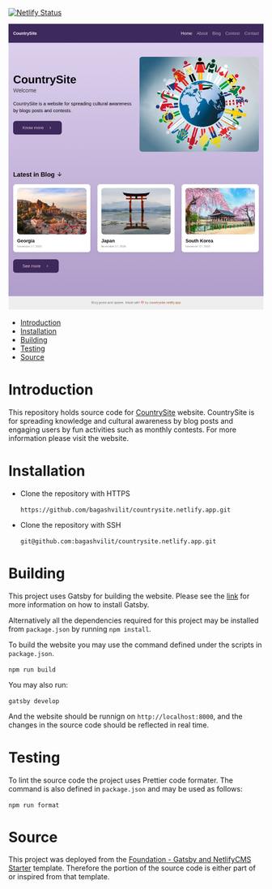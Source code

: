 [![Netlify Status](https://api.netlify.com/api/v1/badges/63521b78-612e-4a2f-a409-3fa8009e7f3b/deploy-status)](https://app.netlify.com/sites/countrysite/deploys?filter=main)

![website screenshot](static/assets/screenshot_two.png)

* [Introduction](#introduction)
* [Installation](#installation)
* [Building](#building)
* [Testing](#testing)
* [Source](#source)

# Introduction

This repository holds source code for [CountrySite](https://countrysite.netlify.app/) website. CountrySite is for spreading knowledge and cultural awareness by blog posts and engaging users by fun activities such as monthly contests. For more information
please visit the website.

# Installation

- Clone the repository with HTTPS

    `https://github.com/bagashvilit/countrysite.netlify.app.git`

- Clone the repository with SSH

    `git@github.com:bagashvilit/countrysite.netlify.app.git`

# Building

This project uses Gatsby for building the website. Please see the [link](https://www.gatsbyjs.com/docs/gatsby-cli/#:~:text=The%20Gatsby%20CLI%20is%20available,%2D%2Dhelp%20for%20full%20help.) for more information on how to install Gatsby.

Alternatively all the dependencies required for this project may be installed from `package.json` by running `npm install`.

To build the website you may use the command defined under the scripts in `package.json`.

`npm run build`

You may also run:

`gatsby develop`

And the website should be runnign on `http://localhost:8000`, and the changes in the source code should be reflected in real time.

# Testing

To lint the source code the project uses Prettier code formater. The command is also defined in `package.json` and may be used as follows:

`npm run format`

# Source

This project was deployed from the [Foundation - Gatsby and NetlifyCMS Starter](https://templates.netlify.com/template/foundation-gatsby-netlifycms-starter/)
template. Therefore the portion of the source code is either part of or inspired from that template.
